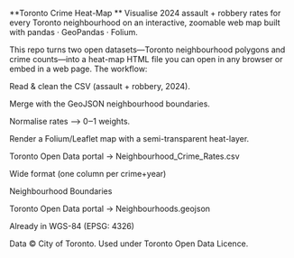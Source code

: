 **Toronto Crime Heat-Map
**
Visualise 2024 assault + robbery rates for every Toronto neighbourhood on an interactive, zoomable web map built with pandas · GeoPandas · Folium.

This repo turns two open datasets—Toronto neighbourhood polygons and crime counts—into a heat-map HTML file you can open in any browser or embed in a web page. The workflow:

Read & clean the CSV (assault + robbery, 2024).

Merge with the GeoJSON neighbourhood boundaries.

Normalise rates ⟶ 0‒1 weights.

Render a Folium/Leaflet map with a semi-transparent heat-layer.

Toronto Open Data portal → Neighbourhood_Crime_Rates.csv

Wide format (one column per crime+year)

Neighbourhood Boundaries

Toronto Open Data portal → Neighbourhoods.geojson

Already in WGS-84 (EPSG: 4326)

Data © City of Toronto. Used under Toronto Open Data Licence.
